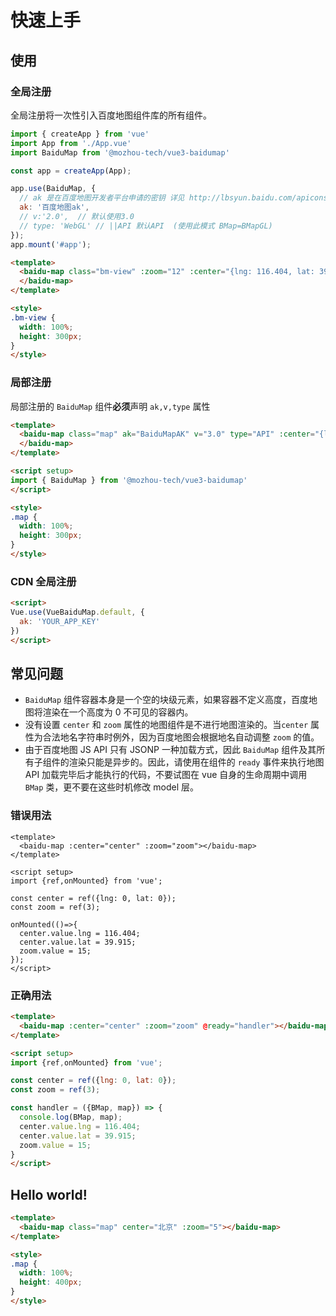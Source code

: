 # 快速上手

## 使用

### 全局注册

全局注册将一次性引入百度地图组件库的所有组件。

```javascript
import { createApp } from 'vue'
import App from './App.vue'
import BaiduMap from '@mozhou-tech/vue3-baidumap'

const app = createApp(App);

app.use(BaiduMap, {
  // ak 是在百度地图开发者平台申请的密钥 详见 http://lbsyun.baidu.com/apiconsole/key */
  ak: '百度地图ak',
  // v:'2.0',  // 默认使用3.0
  // type: 'WebGL' // ||API 默认API  (使用此模式 BMap=BMapGL)
});
app.mount('#app');
```

```html
<template>
  <baidu-map class="bm-view" :zoom="12" :center="{lng: 116.404, lat: 39.915}" >
  </baidu-map>
</template>

<style>
.bm-view {
  width: 100%;
  height: 300px;
}
</style>
```

### 局部注册
局部注册的 `BaiduMap` 组件**必须**声明 `ak,v,type` 属性

```html
<template>
  <baidu-map class="map" ak="BaiduMapAK" v="3.0" type="API" :center="{lng: 116.404, lat: 39.915}" :zoom="15">
  </baidu-map>
</template>

<script setup>
import { BaiduMap } from '@mozhou-tech/vue3-baidumap'
</script>

<style>
.map {
  width: 100%;
  height: 300px;
}
</style>
```

### CDN 全局注册

```html
<script>
Vue.use(VueBaiduMap.default, {
  ak: 'YOUR_APP_KEY'
})
</script>
```

## 常见问题

- `BaiduMap` 组件容器本身是一个空的块级元素，如果容器不定义高度，百度地图将渲染在一个高度为 0 不可见的容器内。
- 没有设置 `center` 和 `zoom` 属性的地图组件是不进行地图渲染的。当`center` 属性为合法地名字符串时例外，因为百度地图会根据地名自动调整 `zoom` 的值。
- 由于百度地图 JS API 只有 JSONP 一种加载方式，因此 `BaiduMap` 组件及其所有子组件的渲染只能是异步的。因此，请使用在组件的 `ready` 事件来执行地图 API 加载完毕后才能执行的代码，不要试图在 vue 自身的生命周期中调用 `BMap` 类，更不要在这些时机修改 model 层。

### 错误用法

```html{12-14}
<template>
  <baidu-map :center="center" :zoom="zoom"></baidu-map>
</template>

<script setup>
import {ref,onMounted} from 'vue';

const center = ref({lng: 0, lat: 0});
const zoom = ref(3);

onMounted(()=>{
  center.value.lng = 116.404;
  center.value.lat = 39.915;
  zoom.value = 15;
});
</script>
```

### 正确用法

```html
<template>
  <baidu-map :center="center" :zoom="zoom" @ready="handler"></baidu-map>
</template>

<script setup>
import {ref,onMounted} from 'vue';

const center = ref({lng: 0, lat: 0});
const zoom = ref(3);

const handler = ({BMap, map}) => {
  console.log(BMap, map);
  center.value.lng = 116.404;
  center.value.lat = 39.915;
  zoom.value = 15;
}
</script>
```

## Hello world!

```html
<template>
  <baidu-map class="map" center="北京" :zoom="5"></baidu-map>
</template>

<style>
.map {
  width: 100%;
  height: 400px;
}
</style>
```